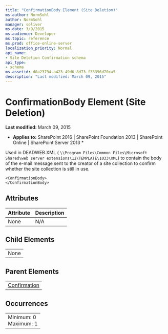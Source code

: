 ```yaml
---
title: "ConfirmationBody Element (Site Deletion)"
ms.author: NormSohl
author: NormSohl
manager: soliver
ms.date: 3/9/2015
ms.audience: Developer
ms.topic: reference
ms.prod: office-online-server
localization_priority: Normal
api_name:
- Site Deletion Confirmation schema
api_type:
- schema
ms.assetid: d0a23794-a423-49d6-8d73-f33396d70ca5
description: "Last modified: March 09, 2015"
---
```


# ConfirmationBody Element (Site Deletion)

 **Last modified:** March 09, 2015 
  
 * **Applies to:** SharePoint 2016 | SharePoint Foundation 2013 | SharePoint Online | SharePoint Server 2013 * 
  
Used in DEADWEB.XML ( `\\Program Files\Common Files\Microsoft Shared\web server extensions\12\TEMPLATE\1033\XML`) to contain the body of the e-mail message sent to the creator of a site collection to confirm whether the site collection is still in use. 
  
```
<ConfirmationBody>
</ConfirmationBody>
```

## Attributes

|**Attribute**|**Description**|
|:-----|:-----|
|None  <br/> |N/A  <br/> |
   
## Child Elements

||
|:-----|
|None |
   
## Parent Elements

||
|:-----|
|[Confirmation](confirmation-element-site-deletion.md)|
   
## Occurrences

||
|:-----|
|Minimum: 0  <br/> Maximum: 1  <br/> |
   

